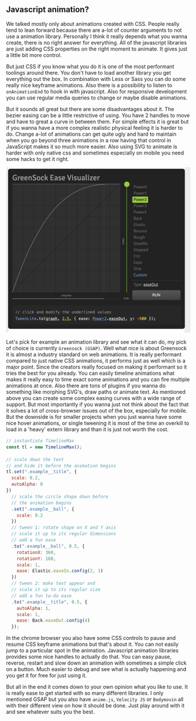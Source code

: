 ## Javascript animation?

We talked mostly only about animations created with CSS. People really tend to lean forward because there are a-lot of counter arguments to not use a animation library. Personally I think it really depends what you wanna create, there is no right answer for everything. All of the javascript libraries are just adding CSS properties on the right moment to animate. It gives just a little bit more control.

But just CSS if you know what you do it is one of the most performant toolings around there. You don't have to load another library you get everything out the box. In combination with Less or Sass you can do some really nice keyframe animations. Also there is a possibility to listen to `onAnimationEnd` to hook in with javascript. Also for responsive development you can use regular media queries to change or maybe disable animations.

But it sounds all great but there are some disadvantages about it. The bezier easing can be a little restrictive of using. You have 2 handles to move and have to great a curve in between them. For simple effects it is great but if you wanna have a more complex realistic physical feeling it is harder to do. Change a-lot of animations can get quite ugly and hard to maintain when you go beyond three animations in a row having that control in JavaScript makes it so much more easier. Also using SVG to animate is harder with only native css and sometimes especially on mobile you need some hacks to get it right.

![Curves](curves.png "Layer")

Let's pick for example an animation library and see what it can do, my pick of choice is currently `Greensock (GSAP)`. Well what nice is about Greensock it is almost a industry standard on web animations. It is really performant compared to just native CSS animations, it performs just as well which is a major point. Since the creators really focused on making it performant so it tries the best for you already. You can easily timeline animations what makes it really easy to time exact some animations and you can fire multiple animations at once. Also there are tons of plugins if you wanna do something like morphing SVG's, draw paths or animate text. As mentioned above you can create some complex easing curves with a wide range of support. But most importantly if you wanna just not think about the fact that it solves a lot of cross-browser issues out of the box, especially for mobile. But the downside is for smaller projects when you just wanna have some nice hover animations, or single tweening it is most of the time an overkill to load in a 'heavy' extern library and than it is just not worth the cost.

```js
// instantiate TimelineMax
const tl = new TimelineMax();

// scale down the text
// and hide it before the animation begins
tl.set(".example__title", {
  scale: 0.2,
  autoAlpha: 0
})
  // scale the circle shape down before
  // the animation begins
  .set(".example__ball", {
    scale: 0.2
  })
  // tween 1: rotate shape on X and Y axis
  // scale it up to its regular dimensions
  // add a fun ease
  .to(".example__ball", 0.5, {
    rotationX: 360,
    rotationY: 180,
    scale: 1,
    ease: Elastic.easeIn.config(2, 1)
  })
  // tween 2: make text appear and
  // scale it up to its regular size
  // add a fun ta-da ease
  .to(".example__title", 0.5, {
    autoAlpha: 1,
    scale: 1,
    ease: Back.easeOut.config(4)
  });
```

In the chrome browser you also have some CSS controls to pause and resume CSS keyframe animations but that's about it. You can not easily jump to a particular spot in the animation. Javascript animation libraries provides some nice handles to actually do that. You can easy pause, reverse, restart and slow down an animation with sometimes a simple click on a button. Much easier to debug and see what is actually happening and you get it for free for just using it.

But all in the end it comes down to your own opinion what you like to use. It is really ease to get started with so many different libraries. I only mentioned GSAP but you also have `anime.js`, `Velocity JS` or `Bodymovin` all with their different view on how it should be done. Just play around with it and see whatever suits you the best.
